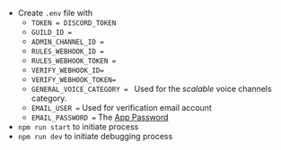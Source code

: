 - Create `.env` file with
    - `TOKEN = DISCORD_TOKEN`
    - `GUILD_ID =`
    - `ADMIN_CHANNEL_ID = `
    - `RULES_WEBHOOK_ID = `
    - `RULES_WEBHOOK_TOKEN =`
    - `VERIFY_WEBHOOK_ID=`
    - `VERIFY_WEBHOOK_TOKEN=`
    - `GENERAL_VOICE_CATEGORY = ` Used for the *scalable* voice channels category.
    - `EMAIL_USER =` Used for verification email account
    - `EMAIL_PASSWORD =` The [App Password](https://stackoverflow.com/questions/45478293/username-and-password-not-accepted-when-using-nodemailer)
- `npm run start` to initiate process
- `npm run dev` to initiate debugging process